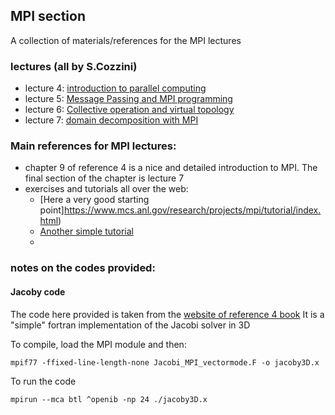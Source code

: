 ## MPI section 

A collection of materials/references for the MPI lectures 


### lectures (all by S.Cozzini)
 
 - lecture 4: [introduction to parallel computing](lecture04-on-parallel-performance.pdf)
 - lecture 5: [Message Passing and MPI programming](lecture05-on-MPI-programming.pdf)
 - lecture 6: [Collective operation and virtual topology](lecture06-Collective-MPI-virtual-topology.pdf)
 - lecture 7: [domain decomposition with MPI](lecture07-Domain-Decomposition-with-MPI.pdf)


### Main references for MPI lectures: 
 - chapter 9 of reference 4 is a nice and detailed introduction to MPI. The final section of the chapter is lecture 7 
 - exercises and tutorials all over the web:
    - [Here a very good starting point]https://www.mcs.anl.gov/research/projects/mpi/tutorial/index.html)
    - [Another simple tutorial](https://mpitutorial.com/tutorials/)
    - 

###  notes on the codes provided:


#### Jacoby code
The  code here provided is taken from the [ website of reference 4 book](https://blogs.fau.de/hager/hpc-book#teaching)
It is a "simple" fortran implementation of the Jacobi solver in 3D

To compile, load the MPI module and then:

 ` mpif77 -ffixed-line-length-none Jacobi_MPI_vectormode.F -o jacoby3D.x `

To run the code

  ` mpirun --mca btl ^openib -np 24 ./jacoby3D.x  `

